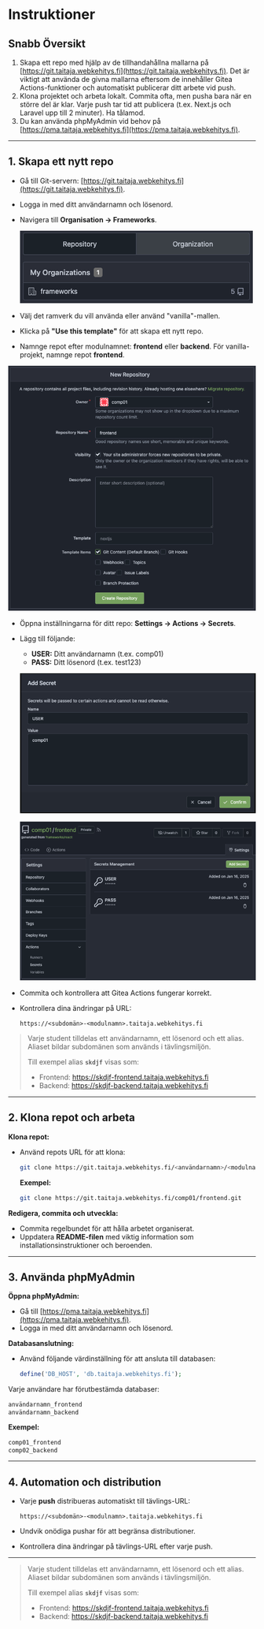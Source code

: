 # Instruktioner

## Snabb Översikt
1. Skapa ett repo med hjälp av de tillhandahållna mallarna på [https://git.taitaja.webkehitys.fi](https://git.taitaja.webkehitys.fi). Det är viktigt att använda de givna mallarna eftersom de innehåller Gitea Actions-funktioner och automatiskt publicerar ditt arbete vid push.
2. Klona projektet och arbeta lokalt. Commita ofta, men pusha bara när en större del är klar. Varje push tar tid att publicera (t.ex. Next.js och Laravel upp till 2 minuter). Ha tålamod.
3. Du kan använda phpMyAdmin vid behov på [https://pma.taitaja.webkehitys.fi](https://pma.taitaja.webkehitys.fi).

---

## 1. Skapa ett nytt repo

- Gå till Git-servern: [https://git.taitaja.webkehitys.fi](https://git.taitaja.webkehitys.fi).
- Logga in med ditt användarnamn och lösenord.
- Navigera till **Organisation → Frameworks**.
  
  ![orgs](/semifinaali/instructions/orgs.png)

- Välj det ramverk du vill använda eller använd "vanilla"-mallen.
- Klicka på **"Use this template"** för att skapa ett nytt repo.
- Namnge repot efter modulnamnet: **frontend** eller **backend**. För vanilla-projekt, namnge repot **frontend**.

![secrets settings](/semifinaali/instructions/new_repo.png)

- Öppna inställningarna för ditt repo: **Settings → Actions → Secrets**.
- Lägg till följande:
  - **USER:** Ditt användarnamn (t.ex. comp01)
  - **PASS:** Ditt lösenord (t.ex. test123)

  ![secrets settings](/semifinaali/instructions/add-secret.png)
  
  ![secrets settings](/semifinaali/instructions/secrets.png)

- Commita och kontrollera att Gitea Actions fungerar korrekt.
- Kontrollera dina ändringar på URL:
  
  ```
  https://<subdomän>-<modulnamn>.taitaja.webkehitys.fi
  ```

> Varje student tilldelas ett användarnamn, ett lösenord och ett alias.
> Aliaset bildar subdomänen som används i tävlingsmiljön.
>
> Till exempel alias **`skdjf`** visas som:
>
> - Frontend: https://skdjf-frontend.taitaja.webkehitys.fi
> - Backend: https://skdjf-backend.taitaja.webkehitys.fi

---

## 2. Klona repot och arbeta

**Klona repot:**
- Använd repots URL för att klona:
  
  ```bash
  git clone https://git.taitaja.webkehitys.fi/<användarnamn>/<modulnamn>.git
  ```
  **Exempel:**

  ```bash
  git clone https://git.taitaja.webkehitys.fi/comp01/frontend.git
  ```

**Redigera, commita och utveckla:**
- Commita regelbundet för att hålla arbetet organiserat.
- Uppdatera **README-filen** med viktig information som installationsinstruktioner och beroenden.

---

## 3. Använda phpMyAdmin

**Öppna phpMyAdmin:**
- Gå till [https://pma.taitaja.webkehitys.fi](https://pma.taitaja.webkehitys.fi).
- Logga in med ditt användarnamn och lösenord.

**Databasanslutning:**
- Använd följande värdinställning för att ansluta till databasen:
  
  ```php
  define('DB_HOST', 'db.taitaja.webkehitys.fi');
  ```

Varje användare har förutbestämda databaser:

```
användarnamn_frontend
användarnamn_backend
```
  **Exempel:**
```
comp01_frontend
comp02_backend
```

---

## 4. Automation och distribution

- Varje **push** distribueras automatiskt till tävlings-URL:
  
  ```
  https://<subdomän>-<modulnamn>.taitaja.webkehitys.fi
  ```

- Undvik onödiga pushar för att begränsa distributioner.
- Kontrollera dina ändringar på tävlings-URL efter varje push.

---

> Varje student tilldelas ett användarnamn, ett lösenord och ett alias.
> Aliaset bildar subdomänen som används i tävlingsmiljön.
>
> Till exempel alias **`skdjf`** visas som:
>
> - Frontend: https://skdjf-frontend.taitaja.webkehitys.fi
> - Backend: https://skdjf-backend.taitaja.webkehitys.fi

